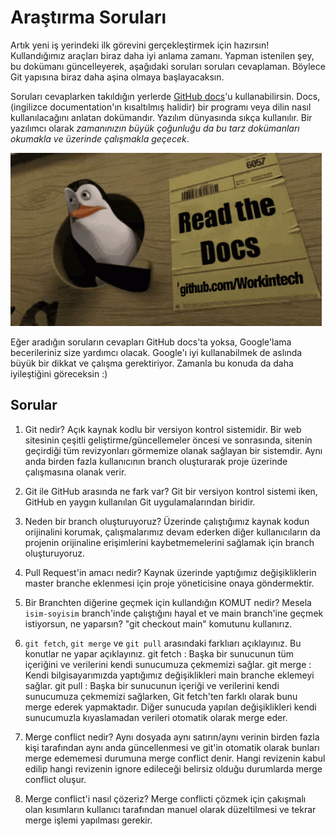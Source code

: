 # Araştırma Soruları

Artık yeni iş yerindeki ilk görevini gerçekleştirmek için hazırsın! Kullandığımız araçları biraz daha iyi anlama zamanı. Yapman istenilen şey, bu dokümanı güncelleyerek, aşağıdaki soruları soruları cevaplaman. Böylece Git yapısına biraz daha aşina olmaya başlayacaksın.

Soruları cevaplarken takıldığın yerlerde [GitHub docs](https://docs.github.com/en)'u kullanabilirsin. Docs, (ingilizce documentation'ın kısaltılmış halidir) bir programı veya dilin nasıl kullanılacağını anlatan dokümandır. Yazılım dünyasında sıkça kullanılır. Bir yazılımcı olarak _zamanınızın büyük çoğunluğu da bu tarz dokümanları okumakla ve üzerinde çalışmakla geçecek_.

![READ THE DOCS](https://github.com/Workintech/FSWeb-S1G1-Projesi-Web-Development-Projesi-icin-Git/blob/main/read-the-docs-wit.gif?raw=true)

Eğer aradığın soruların cevapları GitHub docs'ta yoksa, Google'lama becerileriniz size yardımcı olacak. Google'ı iyi kullanabilmek de aslında büyük bir dikkat ve çalışma gerektiriyor. Zamanla bu konuda da daha iyileştiğini göreceksin :)

## Sorular

1. Git nedir?
   Açık kaynak kodlu bir versiyon kontrol sistemidir. Bir web sitesinin çeşitli geliştirme/güncellemeler öncesi ve sonrasında, sitenin geçirdiği tüm revizyonları görmemize olanak sağlayan bir sistemdir. Aynı anda birden fazla kullanıcının branch oluşturarak proje üzerinde çalışmasına olanak verir.

2. Git ile GitHub arasında ne fark var?
   Git bir versiyon kontrol sistemi iken, GitHub en yaygın kullanılan Git uygulamalarından biridir.

3. Neden bir branch oluşturuyoruz?
   Üzerinde çalıştığımız kaynak kodun orijinalini korumak, çalışmalarımız devam ederken diğer kullanıcıların da projenin orijinaline erişimlerini kaybetmemelerini sağlamak için branch oluşturuyoruz.

4. Pull Request'in amacı nedir?
   Kaynak üzerinde yaptığımız değişikliklerin master branche eklenmesi için proje yöneticisine onaya göndermektir.

5. Bir Branchten diğerine geçmek için kullandığın KOMUT nedir? Mesela `isim-soyisim` branch'inde çalıştığını hayal et ve main branch'ine geçmek istiyorsun, ne yaparsın?
   "git checkout main" komutunu kullanırız.

6. `git fetch`, `git merge` ve `git pull` arasındaki farklıarı açıklayınız. Bu konutlar ne yapar açıklayınız.
   git fetch : Başka bir sunucunun tüm içeriğini ve verilerini kendi sunucumuza çekmemizi sağlar.
   git merge : Kendi bilgisayarımızda yaptığımız değişiklikleri main branche eklemeyi sağlar.
   git pull : Başka bir sunucunun içeriği ve verilerini kendi sunucumuza çekmemizi sağlarken, Git fetch'ten farklı olarak bunu merge ederek yapmaktadır. Diğer sunucuda yapılan değişiklikleri kendi sunucumuzla kıyaslamadan verileri otomatik olarak merge eder.

7. Merge conflict nedir?
   Aynı dosyada aynı satırın/aynı verinin birden fazla kişi tarafından aynı anda güncellenmesi ve git'in otomatik olarak bunları merge edememesi durumuna merge conflict denir. Hangi revizenin kabul edilip hangi revizenin ignore edileceği belirsiz olduğu durumlarda merge conflict oluşur.

8. Merge conflict'i nasıl çözeriz?
   Merge conflicti çözmek için çakışmalı olan kısımların kullanıcı tarafından manuel olarak düzeltilmesi ve tekrar merge işlemi yapılması gerekir.
